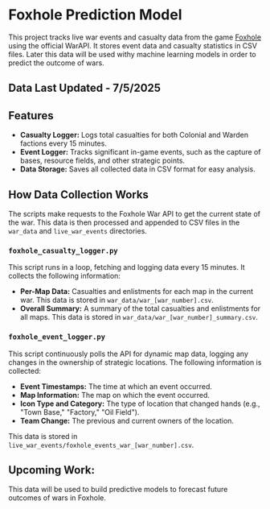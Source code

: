 # Foxhole Prediction Model

This project tracks live war events and casualty data from the game [Foxhole](https://www.foxholegame.com/) using the official WarAPI. It stores event data and casualty statistics in CSV files. Later this data will be used withy machine learning models in order to predict the outcome of wars.


## Data Last Updated - 7/5/2025


## Features

- **Casualty Logger:** Logs total casualties for both Colonial and Warden factions every 15 minutes.
- **Event Logger:** Tracks significant in-game events, such as the capture of bases, resource fields, and other strategic points.
- **Data Storage:** Saves all collected data in CSV format for easy analysis.

## How Data Collection Works

The scripts make requests to the Foxhole War API to get the current state of the war. This data is then processed and appended to CSV files in the `war_data` and `live_war_events` directories.

### `foxhole_casualty_logger.py`

This script runs in a loop, fetching and logging data every 15 minutes. It collects the following information:

- **Per-Map Data:** Casualties and enlistments for each map in the current war. This data is stored in `war_data/war_[war_number].csv`.
- **Overall Summary:** A summary of the total casualties and enlistments for all maps. This data is stored in `war_data/war_[war_number]_summary.csv`.

### `foxhole_event_logger.py`

This script continuously polls the API for dynamic map data, logging any changes in the ownership of strategic locations. The following information is collected:

- **Event Timestamps:** The time at which an event occurred.
- **Map Information:** The map on which the event occurred.
- **Icon Type and Category:** The type of location that changed hands (e.g., "Town Base," "Factory," "Oil Field").
- **Team Change:** The previous and current owners of the location.

This data is stored in `live_war_events/foxhole_events_war_[war_number].csv`.




## Upcoming Work:
This data will be used to build predictive models to forecast future outcomes of wars in Foxhole.





